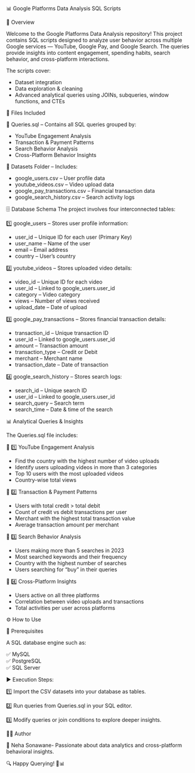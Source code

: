 📊 Google Platforms Data Analysis SQL Scripts

🚀 Overview

Welcome to the Google Platforms Data Analysis repository!
This project contains SQL scripts designed to analyze user behavior across multiple Google services — YouTube, Google Pay, and Google Search.
The queries provide insights into content engagement, spending habits, search behavior, and cross-platform interactions.

The scripts cover:
- Dataset integration
- Data exploration & cleaning
- Advanced analytical queries using JOINs, subqueries, window functions, and CTEs

📂 Files Included

📌 Queries.sql – Contains all SQL queries grouped by:

- YouTube Engagement Analysis
- Transaction & Payment Patterns
- Search Behavior Analysis
- Cross-Platform Behavior Insights

📌 Datasets Folder – Includes:

- google_users.csv – User profile data
- youtube_videos.csv – Video upload data
- google_pay_transactions.csv – Financial transaction data
- google_search_history.csv – Search activity logs

🗄 Database Schema
The project involves four interconnected tables:

1️⃣ google_users – Stores user profile information:
* user_id – Unique ID for each user (Primary Key)
* user_name – Name of the user
* email – Email address
* country – User’s country

2️⃣ youtube_videos – Stores uploaded video details:

* video_id – Unique ID for each video
* user_id – Linked to google_users.user_id
* category – Video category
* views – Number of views received
* upload_date – Date of upload

3️⃣ google_pay_transactions – Stores financial transaction details:

* transaction_id – Unique transaction ID
* user_id – Linked to google_users.user_id
* amount – Transaction amount
* transaction_type – Credit or Debit
* merchant – Merchant name
* transaction_date – Date of transaction

4️⃣ google_search_history – Stores search logs:

* search_id – Unique search ID
* user_id – Linked to google_users.user_id
* search_query – Search term
* search_time – Date & time of the search

📊 Analytical Queries & Insights

The Queries.sql file includes:

🔹 1️⃣ YouTube Engagement Analysis
- Find the country with the highest number of video uploads
- Identify users uploading videos in more than 3 categories
- Top 10 users with the most uploaded videos
- Country-wise total views

🔹 2️⃣ Transaction & Payment Patterns
- Users with total credit > total debit
- Count of credit vs debit transactions per user
- Merchant with the highest total transaction value
- Average transaction amount per merchant

🔹 3️⃣ Search Behavior Analysis
- Users making more than 5 searches in 2023
- Most searched keywords and their frequency
- Country with the highest number of searches
- Users searching for “buy” in their queries

🔹 4️⃣ Cross-Platform Insights
- Users active on all three platforms
- Correlation between video uploads and transactions
- Total activities per user across platforms

⚙️ How to Use

💾 Prerequisites

A SQL database engine such as:

✅ MySQL  
✅ PostgreSQL  
✅ SQL Server

▶️ Execution Steps:

1️⃣ Import the CSV datasets into your database as tables.

2️⃣ Run queries from Queries.sql in your SQL editor.

3️⃣ Modify queries or join conditions to explore deeper insights.

👨‍💻 Author

📌 Neha Sonawane- Passionate about data analytics and cross-platform behavioral insights.

🔍 Happy Querying! 🚀📊


